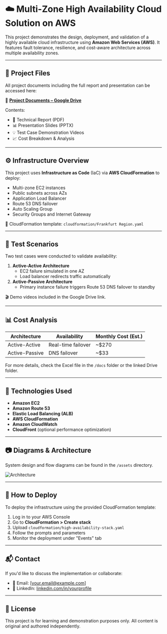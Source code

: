 # ☁️ Multi-Zone High Availability Cloud Solution on AWS

This project demonstrates the design, deployment, and validation of a highly available cloud infrastructure using **Amazon Web Services (AWS)**. It features fault tolerance, resilience, and cost-aware architecture across multiple availability zones.

---

## 📁 Project Files

All project documents including the full report and presentation can be accessed here:

📂 **[Project Documents – Google Drive](https://drive.google.com/drive/folders/1s4RSTehuofoVeQBZXWMzj24U16M1cu-F?usp=drive_link)**

Contents:
- 📝 Technical Report (PDF)
- 📊 Presentation Slides (PPTX)
- 💡 Test Case Demonstration Videos
- 📈 Cost Breakdown & Analysis

---

## ⚙️ Infrastructure Overview

This project uses **Infrastructure as Code** (IaC) via **AWS CloudFormation** to deploy:
- Multi-zone EC2 instances
- Public subnets across AZs
- Application Load Balancer
- Route 53 DNS failover
- Auto Scaling Group
- Security Groups and Internet Gateway

📄 CloudFormation template: `cloudformation/Frankfurt Region.yaml`

---

## 🧪 Test Scenarios

Two test cases were conducted to validate availability:
1. **Active-Active Architecture**
   - EC2 failure simulated in one AZ
   - Load balancer redirects traffic automatically
2. **Active-Passive Architecture**
   - Primary instance failure triggers Route 53 DNS failover to standby

🎬 Demo videos included in the Google Drive link.

---

## 📊 Cost Analysis

| Architecture     | Availability        | Monthly Cost (Est.) |
|------------------|---------------------|----------------------|
| Active-Active    | Real-time failover  | ~$270                |
| Active-Passive   | DNS failover        | ~$33                 |

For more details, check the Excel file in the `/docs` folder or the linked Drive folder.

---

## 🧰 Technologies Used

- **Amazon EC2**
- **Amazon Route 53**
- **Elastic Load Balancing (ALB)**
- **AWS CloudFormation**
- **Amazon CloudWatch**
- **CloudFront** (optional performance optimization)

---

## 📷 Diagrams & Architecture

System design and flow diagrams can be found in the `/assets` directory.

![Architecture](assets/architecture-diagram.png)

---

## 🏁 How to Deploy

To deploy the infrastructure using the provided CloudFormation template:

1. Log in to your AWS Console
2. Go to **CloudFormation > Create stack**
3. Upload `cloudformation/high-availability-stack.yaml`
4. Follow the prompts and parameters
5. Monitor the deployment under "Events" tab

---

## 📬 Contact

If you'd like to discuss the implementation or collaborate:

- 📧 Email: [your.email@example.com]
- 💼 LinkedIn: [linkedin.com/in/yourprofile](https://www.linkedin.com/in/yourprofile)

---

## 📜 License

This project is for learning and demonstration purposes only. All content is original and authored independently.

